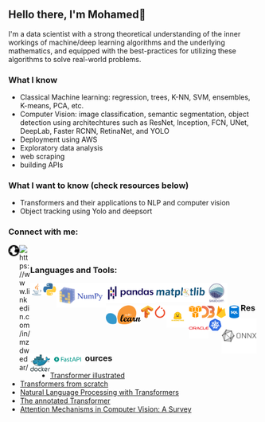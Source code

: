 ## Hello there, I'm Mohamed👋

<p>I'm a data scientist with a strong theoretical understanding of the inner workings of machine/deep learning algorithms and the underlying mathematics, and equipped with the best-practices for utilizing these algorithms to solve real-world problems. </p>
 
 ### What I know
- Classical Machine learning: regression, trees, K-NN, SVM, ensembles, K-means, PCA, etc.
- Computer Vision: image classification, semantic segmentation, object detection using architechtures such as       ResNet, Inception, FCN, UNet, DeepLab, Faster RCNN, RetinaNet, and YOLO
- Deployment using AWS
- Exploratory data analysis
- web scraping
- building APIs

### What I want to know (check resources below)
- Transformers and their applications to NLP and computer vision
- Object tracking using Yolo and deepsort

### Connect with me:

[<img align="left" alt="codeSTACKr.com" width="22px" src="https://raw.githubusercontent.com/iconic/open-iconic/master/svg/globe.svg" />][website]

[<img align="left" alt="https://www.linkedin.com/in/mzdwedar/" width="22px" src="https://cdn.jsdelivr.net/npm/simple-icons@v3/icons/linkedin.svg" />][linkedin]

<br />

### Languages and Tools:

<img align="left" alt="java" width="26px" src="java.png"  />
<img align="left" alt="python" width="26px" src="python.png"  />
<img align="left" alt="numpy" width="100px" src="numpy.png"  />
<img align="left" alt="pandas" width="100px" src="pandas.png"  />
<img align="left" alt="matplotlib" width="100px" src="matplotlib.png"  />
<img align="left" alt="seaborn" width="45px" src="seaborn.png"  />
<img align="left" alt="sklearn" width="70px" src="sklearn.png"  />
<img align="left" alt="Tensorflow" width="26px" src="tensorflow.png"  />
<img align="left" alt="pytorch" width="26px" src="pytorch.png"  />
<img align="left" alt="huggingface" width="45px" src="huggingface.png"  />
<img align="left" alt="aws" width="26px" src="aws.png"  />
<img align="left" alt="d3js" width="26px" src="d3js.png"  />
<img align="left" alt="firebase" width="26px" src="firebase.png"  />
<img align="left" alt="sql" width="26px" src="sql.png"  />
<img align="left" alt="oracle" width="40px" src="oracle.png"  />
<img align="left" alt="kubernetes" width="26px" src="kubernetes.png"  />
<img align="left" alt="onnx" width="70px" src="onnx.png"  />
<img align="left" alt="docker" width="40px" src="docker.png"  />
<img align="left" alt="fastapi" width="70px" src="fastapi.png"  />

<br />

### Resources

- [Transformer illustrated](https://jalammar.github.io/illustrated-transformer/)
- [Transformers from scratch](https://e2eml.school/transformers.html)
- [Natural Language Processing with Transformers](https://www.amazon.com/Natural-Language-Processing-Transformers-Applications/dp/1098103246)
- [The annotated Transformer](https://nlp.seas.harvard.edu/2018/04/03/attention.html)
- [Attention Mechanisms in Computer Vision: A Survey](https://arxiv.org/abs/2111.07624)

<br />
<br />

[website]: https://www.freelancer.com/u/mzdwedar
[linkedin]: https://www.linkedin.com/in/mzdwedar